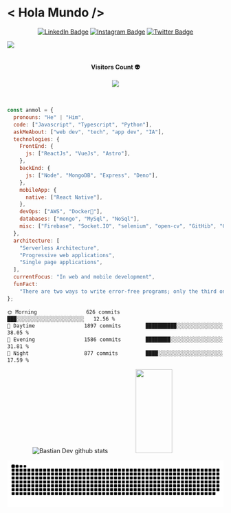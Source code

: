 #  < Hola Mundo  />  

<!---------------------------------------------------------------------------------------------------->

<p align="center">
  <a href="https://www.linkedin.com/in/alvaro-aburto-dev/" target="_blank"
    ><img
      src="https://img.shields.io/badge/-LinkedIn-0A0A0B?logo=linkedin&style=for-the-badge&logoColor=white"
      alt="LinkedIn Badge"
    /></a
  >
  <a href="https://www.instagram.com/👽/" target="_blank"
    ><img
      src="https://img.shields.io/badge/-Instagram-0A0A0B?logo=instagram&style=for-the-badge&logoColor=white"
      alt="Instagram Badge"
    /></a
  >
  <a href="https://lilmiporfolio.netlify.app/" target="_blank"
    ><img
      src="https://img.shields.io/badge/-🤴🏾PortafolioWeb-0A0A0B?logo=Portafolio&style=for-the-badge&logoColor=white"
      alt="Twitter Badge"
    /></a
  >
</p>

<!---------------------------------------------------------------------------------------------------->

<div id="header" align="left">
  <img
src="https://camo.githubusercontent.com/4fa9a5bdefafee7e59ad2086429306dfc0c902d0db4d2d1fdfb534b1767d9f62/68747470733a2f2f646576656c6f706572732e67697068792e636f6d2f6272616e63682f6d61737465722f7374617469632f6170692d35313264333663303936363236383237313731303861333862626235633537642e676966"
    width="full"
  />

<!---------------------------------------------------------------------------------------------------->

<div align="center">
  <br><p align="centre"><b>Visitors Count 👽 </b></p>  
  <p align="center"><img align="center" src="https://profile-counter.glitch.me/{👽}/count.svg" /></p> 
  <br>
</div>

<!---------------------------------------------------------------------------------------------------->

```javascript
const anmol = {
  pronouns: "He" | "Him",
  code: ["Javascript", "Typescript", "Python"],
  askMeAbout: ["web dev", "tech", "app dev", "IA"],
  technologies: {
    FrontEnd: {
      js: ["ReactJs", "VueJs", "Astro"],
    },
    backEnd: {
      js: ["Node", "MongoDB", "Express", "Deno"],
    },
    mobileApp: {
      native: ["React Native"],
    },
    devOps: ["AWS", "Docker🐳"],
    databases: ["mongo", "MySql", "NoSql"],
    misc: ["Firebase", "Socket.IO", "selenium", "open-cv", "GitHib", "GitLab"],
  },
  architecture: [
    "Serverless Architecture",
    "Progressive web applications",
    "Single page applications",
  ],
  currentFocus: "In web and mobile development",
  funFact:
    "There are two ways to write error-free programs; only the third one works",
};

```

<!---------------------------------------------------------------------------------------------------->

```text
🌞 Morning                626 commits         ███░░░░░░░░░░░░░░░░░░░░░░   12.56 % 
🌆 Daytime                1897 commits        ██████████░░░░░░░░░░░░░░░   38.05 % 
🌃 Evening                1586 commits        ████████░░░░░░░░░░░░░░░░░   31.81 % 
🌙 Night                  877 commits         ████░░░░░░░░░░░░░░░░░░░░░   17.59 % 
```

<!---------------------------------------------------------------------------------------------------->

<div align="center">  
  <img width="49%" height="195px" src="https://github-readme-stats.vercel.app/api?username=LilDre7&show_icons=true&count_private=true&hide_border=true&title_color=02D9F7FF&icon_color=02D9F7FF&text_color=c9d1d9&bg_color=0d1117" alt="Bastian Dev github stats" /> 
  
  <img width="41%" height="195px" src="https://github-readme-stats.vercel.app/api/top-langs/?username=LilDre7&layout=compact&hide_border=true&title_color=02D9F7FF&text_color=02D9F7FF&bg_color=0d1117" />
</div> 

<!---------------------------------------------------------------------------------------------------->



<!---------------------------------------------------------------------------------------------------->

![](https://github.com/Platane/snk/raw/output/github-contribution-grid-snake.svg)

